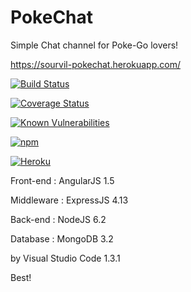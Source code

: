 ﻿# PokeChat

Simple Chat channel for Poke-Go lovers!

https://sourvil-pokechat.herokuapp.com/

[![Build Status](https://travis-ci.org/sourvil/PokeChat.svg?branch=master)](https://travis-ci.org/sourvil/PokeChat)

[![Coverage Status](https://coveralls.io/repos/github/sourvil/PokeChat/badge.svg?branch=master)](https://coveralls.io/github/sourvil/PokeChat?branch=master)

[![Known Vulnerabilities](https://snyk.io/test/github/sourvil/pokechat/badge.svg)](https://snyk.io/test/github/sourvil/pokechat)

[![npm](https://img.shields.io/npm/v/PokeChat.svg)](https://www.npmjs.com/package/PokeChat)

[![Heroku](https://heroku-badge.herokuapp.com/?app=sourvil-pokechat)](https://sourvil-pokechat.herokuapp.com)

Front-end   : AngularJS 1.5

Middleware  : ExpressJS 4.13

Back-end    : NodeJS 6.2

Database    : MongoDB 3.2

by Visual Studio Code 1.3.1


Best!
